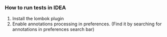 ### How to run tests in IDEA

1. Install the lombok plugin
2. Enable annotations processing in preferences. (Find it by searching for annotations in preferences search bar)